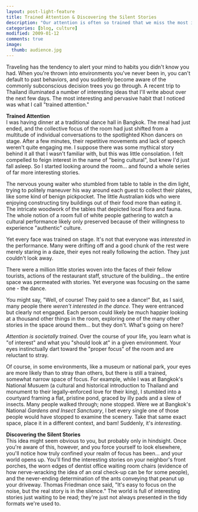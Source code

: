 ```yaml
---
layout: post-light-feature
title: Trained Attention & Discovering the Silent Stories
description: "Our attention is often so trained that we miss the most interesting stories around us."
categories: [blog, culture]
modified: 2009-01-12
comments: true
image:
  thumb: audience.jpg
---
```

Traveling has the tendency to alert your mind to habits you didn't know you had.   When you're thrown into environments you've never been in, you can't default to past behaviors, and you suddenly become aware of the commonly subconscious decision trees you go through.  A recent trip to Thailand illuminated a number of interesting ideas that I'll write about over the next few days.  The most interesting and pervasive habit that I noticed was what I call "trained attention."

<strong>Trained Attention</strong><br>
I was having dinner at a traditional dance hall in Bangkok.  The meal had just ended, and the collective focus of the room had just shifted from a multitude of individual conversations to the spotlighted Khon dancers on stage.  After a few minutes, their repetitive movements and lack of speech weren't quite engaging me.  I suppose there was some mythical story behind it all that I wasn't familiar with, but this was little consolation.  I felt compelled to feign interest in the name of "being cultural", but knew I'd just fall asleep.  So I started looking around the room... and found a whole series of far more interesting stories.

The nervous young waiter who stumbled from table to table in the dim light, trying to politely maneuver his way around each guest to collect their plates, like some kind of benign pickpocket.  The little Australian kids who were enjoying constructing tiny buildings out of their food more than eating it.  The intricate woodwork of the tables that depicted local flora and fauna.  The whole notion of a room full of white people gathering to watch a cultural performance likely only preserved because of their willingness to experience "authentic" culture.

Yet every face was trained on stage.  It's not that everyone was <em>interested</em> in the performance.  Many were drifting off and a good chunk of the rest were merely staring in a daze, their eyes not really following the action.  They just couldn't look away.

There were a million little stories woven into the faces of their fellow tourists, actions of the restaurant staff, structure of the building... the entire space was permeated with stories.  Yet everyone was focusing on the same one - the dance.

You might say, "Well, of course!  They paid to see a dance!"  But, as I said, many people there <em>weren't interested in the dance</em>.  They were entranced but clearly not engaged.  Each person could likely be much happier looking at a thousand other things in the room, exploring one of the many other stories in the space around them... but they don't.  What's going on here?

<em>Attention is societally trained</em>.  Over the course of your life, you learn what is "of interest" and what you "should look at" in a given environment.  Your eyes instinctually dart toward the "proper focus" of the room and are reluctant to stray.

Of course, in some environments, like a museum or national park, your eyes are more likely than to stray than others, but there is still a trained, somewhat narrow space of focus.  For example, while I was at Bangkok's National Musuem (a cultural and historical introduction to Thailand and monument to their legally-enforced love for their king), I stumbled into a courtyard framing a flat, pristine pond, graced by illy pads and a slew of insects.  Many people walked through; none stopped.  Were we at Bangkok's National <em>Gardens and Insect Sanctuary</em>, I bet every single one of those people would have stopped to examine the scenery.  Take that same exact space, place it in a different context, and bam!  Suddenly, it's <em>interesting</em>.

<strong>Discovering the Silent Stories</strong><br>
This idea might seem obvious to you, but probably only in hindsight.  Once you're aware of this, however, and you force yourself to look elsewhere, you'll notice how truly confined your realm of focus has been... and your world opens up.  You'll find the interesting stories on your neighbor's front porches, the worn edges of dentist office waiting room chairs (evidence of how nerve-wracking the idea of an oral check-up can be for some people), and the never-ending determination of the ants conveying that peanut up your driveway.  Thomas Friedman once said, "It's easy to focus on the noise, but the real story is in the silence."  The world is full of interesting stories just waiting to be read; they're just not always presented in the tidy formats we're used to.